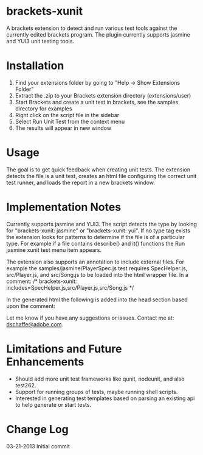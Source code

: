 brackets-xunit
===========

A brackets extension to detect and run various test tools against the currently edited brackets program.  The plugin
currently supports jasmine and YUI3 unit testing tools.

Installation
===========

1. Find your extensions folder by going to "Help -> Show Extensions Folder"
2. Extract the .zip to your Brackets extension directory (extensions/user)
3. Start Brackets and create a unit test in brackets, see the samples directory for examples
4. Right click on the script file in the sidebar
5. Select Run Unit Test from the context menu
6. The results will appear in new window

Usage
=====

The goal is to get quick feedback when creating unit tests.  The extension detects the file is a unit test, creates an html
file configuring the correct unit test runner, and loads the report in a new brackets window.  

Implementation Notes
============

Currently supports jasmine and YUI3.  The script detects the type by looking for "brackets-xunit: jasmine" or "brackets-xunit: yui".  If no
type tag exists the extension looks for patterns to determine if the file is of a particular type.  For example if a file contains describe()
and it() functions the Run jasmine xunit test menu item appears.  

The extension also supports an annotation to include external files.  For example the samples/jasmine/PlayerSpec.js test requires SpecHelper.js,
src/Player.js, and src/Song.js to be loaded into the html wrapper file.  In a comment:
    /* brackets-xunit: includes=SpecHelper.js,src/Player.js,src/Song.js */

In the generated html the following is added into the head section based upon the comment:
    <script src="samples/jasmine/SpecHelper.js"></script>
    <script src="samples/jasmine/src/Player.js"></script>
    <script src="samples/jasmine/src/Song.js"></script>

Let me know if you have any suggestions or issues.  Contact me at: dschaffe@adobe.com.

Limitations and Future Enhancements
============

* Should add more unit test frameworks like qunit, nodeunit, and also test262.
* Support for running groups of tests, maybe running shell scripts.
* Interested in generating test templates based on parsing an existing api to help generate or start tests.

Change Log
=========

03-21-2013 Initial commit
